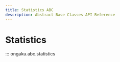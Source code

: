 ```yaml
---
title: Statistics ABC
description: Abstract Base Classes API Reference
---
```


# Statistics

::: ongaku.abc.statistics